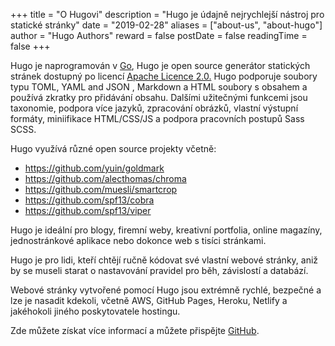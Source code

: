 +++
title = "O Hugovi"
description = "Hugo je údajně nejrychlejší nástroj pro statické stránky"
date = "2019-02-28"
aliases = ["about-us", "about-hugo"]
author = "Hugo Authors"
reward = false
postDate = false
readingTime = false
+++

Hugo je naprogramován v [Go](https://go.dev/), Hugo je open source  generátor statických stránek dostupný po licencí  [Apache Licence 2.0.](https://github.com/gohugoio/hugo/blob/master/LICENSE) Hugo podporuje soubory typu TOML, YAML and JSON , Markdown a HTML soubory s obsahem a používá zkratky pro přidávání obsahu. Dalšími užitečnými funkcemi jsou taxonomie, podpora více jazyků, zpracování obrázků, vlastní výstupní formáty, miniifikace HTML/CSS/JS a podpora pracovních postupů Sass SCSS.


Hugo využívá různé open source projekty včetně:

* https://github.com/yuin/goldmark
* https://github.com/alecthomas/chroma
* https://github.com/muesli/smartcrop
* https://github.com/spf13/cobra
* https://github.com/spf13/viper

Hugo je ideální pro blogy, firemní weby, kreativní portfolia, online magazíny, jednostránkové aplikace nebo dokonce web s tisíci stránkami.

Hugo je pro lidi, kteří chtějí ručně kódovat své vlastní webové stránky, aniž by se museli starat o nastavování pravidel pro běh, závislostí a databází.

Webové stránky vytvořené pomocí Hugo jsou extrémně rychlé, bezpečné a lze je nasadit kdekoli, včetně AWS, GitHub Pages, Heroku, Netlify a jakéhokoli jiného poskytovatele hostingu.


Zde můžete získat více informací a můžete přispějte [GitHub](https://github.com/gohugoio).
